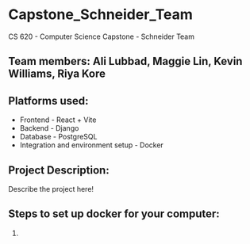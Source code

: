 # Capstone_Schneider_Team
CS 620 - Computer Science Capstone - Schneider Team
## Team members: Ali Lubbad, Maggie Lin, Kevin Williams, Riya Kore

## Platforms used:
- Frontend - React + Vite
- Backend - Django
- Database - PostgreSQL
- Integration and environment setup - Docker

## Project Description:
Describe the project here!

## Steps to set up docker for your computer:
1. 